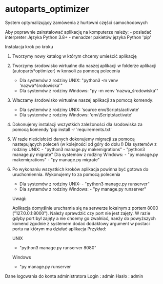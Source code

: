 # autoparts_optimizer

System optymalizujący zamówenia z hurtowni części samochodowych

Aby poprawnie zainstalować aplikację na komputerze należy: - posiadać interpreter Języka Python 3.8+ - menadzer pakietów języka Python 'pip'

Instalacja krok po kroku

1. Tworzymy nowy katalog w którym chcemy umieścić aplikację

2. Tworzymy środowisko wirtualne dla naszej aplikacji w folderze aplikacji (autoparts*optimizer) w konsoli za pomocą polecenia
   * Dla systemów z rodziny UNIX: "python3 -m venv 'nazwa*środowiska'"
   * Dla systemów z rodziny Windows: "py -m venv 'nazwa_środowiska'"

3. Właczamy środowisko wirtualne naszej aplikacji za pomocą komendy:
   * Dla systemów z rodziny UNIX: 'source env/Scripts/activate'
   * Dla systemów z rodziny Windows: 'env\Scripts\activate'

4. Dokonujemy instalacji wszystkich zależoności dla środowiska za pomocą komendy 'pip install -r 'requirements.txt'
5. W razie nieścisłości danych dokonujemy migracji za pomocą nastepujących poleceń (w kolejności od góry do dołu !)
   Dla systemów z rodziny UNIX: - "python3 manage.py makemigrations" - "python3 manage.py migrate"
   Dla systemów z rodziny Windows: - "py manage.py makemigrations" - "py manage.py migrate"

6. Po wykonaniu wszystkich kroków aplikacja powinna być gotowa do uruchomiennia. Wykonujemy to za pomocą polecenia
   * Dla systemów z rodziny UNIX: - "python3 manage.py runserver"
   * Dla systemów z rodziny Windows: - "py manage.py runserver"

    Uwagi:

    Aplikacja domyślnie uruchamia się na serwerze lokalnym z portem 8000 ("127.0.0.1:8000"). Należy sprawdzić czy port nie jest zajęty.
    W razie gdyby port był zajęty a nie chcemy go zwalniać, naeży do powyższych komend zgodnie z systemem dodać dodaktowy argument w postaci portu na którym ma działać
    aplikacja
    Przykład:

    UNIX
    * "python3 manage.py runserver 8080"
    
    Windows
    * "py manage.py runserver

Dane logowania do konta administratora
Login : admin
Hasło : admin
